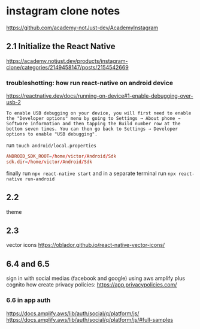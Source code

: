 # instagram clone notes

https://github.com/academy-notJust-dev/AcademyInstagram

## 2.1 Initialize the React Native

https://academy.notjust.dev/products/instagram-clone/categories/2149458147/posts/2154542669

### troubleshotting: how run react-native on android device

https://reactnative.dev/docs/running-on-device#1-enable-debugging-over-usb-2

```text
To enable USB debugging on your device, you will first need to enable the "Developer options" menu by going to Settings → About phone → Software information and then tapping the Build number row at the bottom seven times. You can then go back to Settings → Developer options to enable "USB debugging".
```

run `touch android/local.properties`

```conf
ANDROID_SDK_ROOT=/home/victor/Android/Sdk
sdk.dir=/home/victor/Android/Sdk
```

finally run `npx react-native start` and in a separate terminal run `npx react-native run-android`

## 2.2

theme

## 2.3

vector icons
https://oblador.github.io/react-native-vector-icons/

## 6.4 and 6.5

sign in with social medias (facebook and google) using aws amplify plus cognito
how create privacy policies: https://app.privacypolicies.com/

### 6.6 in app auth

https://docs.amplify.aws/lib/auth/social/q/platform/js/
https://docs.amplify.aws/lib/auth/social/q/platform/js/#full-samples
